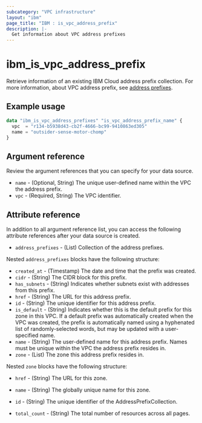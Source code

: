 ```yaml
---
subcategory: "VPC infrastructure"
layout: "ibm"
page_title: "IBM : is_vpc_address_prefix"
description: |-
  Get information about VPC address prefixes
---
```


# ibm_is_vpc_address_prefix

Retrieve information of an existing IBM Cloud address prefix collection. For more information, about VPC address prefix, see [address prefixes](https://cloud.ibm.com/docs/vpc?topic=vpc-vpc-behind-the-curtain#address-prefixes).


## Example usage

```terraform
data "ibm_is_vpc_address_prefixes" "is_vpc_address_prefix_name" {
  vpc  = "r134-b5938d43-cb2f-4666-bc99-9410863ed305"
  name = "outsider-sense-motor-chomp"
}
```

## Argument reference
Review the argument references that you can specify for your data source.

- `name` - (Optional, String) The unique user-defined name within the VPC the address prefix.
- `vpc`  - (Required, String) The VPC identifier.

## Attribute reference
In addition to all argument reference list, you can access the following attribute references after your data source is created.

- `address_prefixes` - (List) Collection of the address prefixes.

Nested `address_prefixes` blocks have the following structure:
- `created_at` - (Timestamp) The date and time that the prefix was created.
- `cidr` - (String) The CIDR block for this prefix.
- `has_subnets` - (String) Indicates whether subnets exist with addresses from this prefix.
- `href` - (String) The URL for this address prefix.
- `id` - (String) The unique identifier for this address prefix.
- `is_default` - (String) Indicates whether this is the default prefix for this zone in this VPC. If a default prefix was automatically created when the VPC was created, the prefix is automatically named using a hyphenated list of randomly-selected words, but may be updated with a user-specified name.
- `name` - (String) The user-defined name for this address prefix. Names must be unique within the VPC the address prefix resides in.
- `zone` - (List) The zone this address prefix resides in.

Nested `zone` blocks have the following structure:
- `href` - (String) The URL for this zone.
- `name` - (String) The globally unique name for this zone.

- `id` - (String) The unique identifier of the AddressPrefixCollection.
- `total_count` - (String) The total number of resources across all pages.